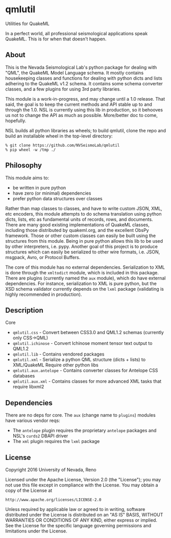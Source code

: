 qmlutil
=======
Utilities for QuakeML

In a perfect world, all professional seismological applications speak QuakeML. This is for when that doesn't happen.

About
-----
This is the Nevada Seismological Lab's python package for dealing with "QML", the QuakeML Model Language schema. It mostly contains housekeeping classes and functions for dealing with python dicts and lists adhering to the QuakeML v1.2 schema. It contains some schema converter classes, and a few plugins for using 3rd party libraries.

This module is a work-in-progress, and may change until a 1.0 release. That said, the goal is to keep the current methods and API stable up to and through the 1.0. NSL is currently using this lib in production, so it behooves us not to change the API as much as possible. More/better doc to come, hopefully.

NSL builds all python libraries as wheels; to build qmlutil, clone the repo and build an installable wheel in the top-level directory:
```shell
% git clone https://github.com/NVSeismoLab/qmlutil
% pip wheel -w /tmp ./
```

Philosophy
----------
This module aims to:
* be written in pure python
* have zero (or minimal) dependencies
* prefer python data structures over classes

Rather than map classes to classes, and have to write custom JSON, XML, etc encoders, this module attempts to do schema translation using python dicts, lists, etc as fundamental units of records, rows, and documents. There are many good existing implementations of QuakeML classes, including those distributed by quakeml.org, and the excellent ObsPy framework. Those or other custom classes can easily be built using the structures from this module. Being in pure python allows this lib to be used by other interpreters, i.e. pypy. Another goal of this project is to produce structures which can easily be serialized to other wire formats, i.e. JSON, msgpack, Avro, or Protocol Buffers.

The core of this module has no external dependencies. Serialization to XML is done through the `xmltodict` module, which is included in this package. There are plugins (currently named the `aux` module), which do have external dependencies. For instance, serialization to XML is pure python, but the XSD schema validator currently depends on the `lxml` package (validating is highly recommended in production).

Description
-----------
Core
* `qmlutil.css` - Convert between CSS3.0 and QML1.2 schemas (currently only CSS->QML)
* `qmlutil.ichinose` - Convert Ichinose moment tensor text output to QML1.2
* `qmlutil.lib` - Contains vendored packages
* `qmlutil.xml` - Serialize a python QML structure (dicts + lists) to XML/QuakeML
Require other python libs
* `qmlutil.aux.antelope` - Contains converter classes for Antelope CSS databases
* `qmlutil.aux.xml` - Contains classes for more advanced XML tasks that require libxml2

Dependencies
------------
There are no deps for core. The `aux` (change name to `plugins`) modules have various vendor reqs:
* The `antelope` plugin requires the proprietary `antelope` packages and NSL's `curds2` DBAPI driver
* The `xml` plugin requires the `lxml` package

License
-------
Copyright 2016 University of Nevada, Reno

Licensed under the Apache License, Version 2.0 (the "License");
you may not use this file except in compliance with the License.
You may obtain a copy of the License at

    http://www.apache.org/licenses/LICENSE-2.0

Unless required by applicable law or agreed to in writing, software
distributed under the License is distributed on an "AS IS" BASIS,
WITHOUT WARRANTIES OR CONDITIONS OF ANY KIND, either express or implied.
See the License for the specific language governing permissions and
limitations under the License.

